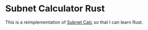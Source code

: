 # Subnet Calculator Rust

This is a reimplementation of [Subnet Calc](https://github.com/plttn/subnet-calc)
so that I can learn Rust.
